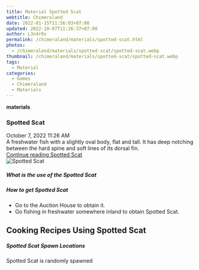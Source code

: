```yaml
---
title: Material Spotted Scat
webtitle: Chimeraland
date: 2022-01-15T11:56:03+07:00
updated: 2022-10-07T11:26:37+07:00
author: L3n4r0x
permalink: /chimeraland/materials/spotted-scat.html
photos:
  - /chimeraland/materials/spotted-scat/spotted-scat.webp
thumbnail: /chimeraland/materials/spotted-scat/spotted-scat.webp
tags:
  - Material
categories:
  - Games
  - Chimeraland
  - Materials
---
```


<section id="bootstrap-wrapper">
  <link
    rel="stylesheet"
    href="https://cdn.statically.io/gh/dimaslanjaka/Web-Manajemen/40ac3225/css/bootstrap-4.5-wrapper.css"
  />
  <div
    class="row g-0 border rounded overflow-hidden flex-md-row mb-4 shadow-sm position-relative"
  >
    <div class="col p-4 d-flex flex-column position-static">
      <strong class="d-inline-block mb-2 text-success">materials</strong>
      <h3 class="mb-0">Spotted Scat</h3>
      <div class="mb-1 text-muted">October 7, 2022 11:26 AM</div>
      <div class="mb-2 border p-1">
        A freshwater fish with a slightly oval body, flat and tall. It has deep
        notching between the hard spine and soft lines of its dorsal fin.
      </div>
      <a
        href="/chimeraland/materials/spotted-scat.html"
        class="stretched-link d-none"
        >Continue reading Spotted Scat</a
      >
    </div>
    <div class="col-auto d-none d-lg-block">
      <img
        src="/chimeraland/materials/spotted-scat/spotted-scat.webp"
        alt="Spotted Scat"
      />
    </div>
  </div>
  <div class="row">
    <div class="col-lg-6 col-12 mb-2">
      <div class="card">
        <div class="card-body">
          <h5 class="card-title">What is the use of the Spotted Scat</h5>
          <div class="card-text"><ul></ul></div>
        </div>
      </div>
    </div>
    <div class="col-lg-6 col-12 mb-2">
      <div class="card">
        <div class="card-body">
          <h5 class="card-title">How to get Spotted Scat</h5>
          <div class="card-text">
            <ul>
              <li>Go to the Auction House to obtain it.</li>
              <li>
                Go fishing in freshwater somewhere inland to obtain Spotted
                Scat.
              </li>
            </ul>
          </div>
        </div>
      </div>
    </div>
    <div class="col-12 mb-2">
      <h2 id="cookable">Cooking Recipes Using Spotted Scat</h2>
    </div>
    <div class="col-12 mb-2">
      <h5>Spotted Scat Spawn Locations</h5>
      <p>Spotted Scat is randomly spawned</p>
    </div>
  </div>
</section>